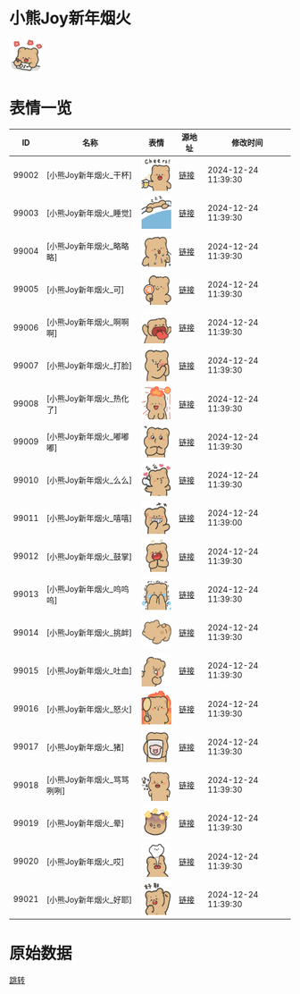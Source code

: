 # 小熊Joy新年烟火

<img src="./cover.png" height="60" alt="cover" />

# 表情一览

|ID|名称|表情|源地址|修改时间|
|----|----|----|----|----|
|99002|[小熊Joy新年烟火_干杯]|<img src="./pic/099002_%5B小熊Joy新年烟火_干杯%5D.png" height="60" alt="干杯"/>|[链接](https://i0.hdslb.com/bfs/garb/3a9170cd321c6a44071c859cb1649d8d9d6798b1.png)|2024-12-24 11:39:30|
|99003|[小熊Joy新年烟火_睡觉]|<img src="./pic/099003_%5B小熊Joy新年烟火_睡觉%5D.png" height="60" alt="睡觉"/>|[链接](https://i0.hdslb.com/bfs/garb/11c46c794325331ed6eaf81f8bdc2feebe45728d.png)|2024-12-24 11:39:30|
|99004|[小熊Joy新年烟火_略略略]|<img src="./pic/099004_%5B小熊Joy新年烟火_略略略%5D.png" height="60" alt="略略略"/>|[链接](https://i0.hdslb.com/bfs/garb/36bae5933efaaa145a1155615392436b0ad5ed42.png)|2024-12-24 11:39:30|
|99005|[小熊Joy新年烟火_可]|<img src="./pic/099005_%5B小熊Joy新年烟火_可%5D.png" height="60" alt="可"/>|[链接](https://i0.hdslb.com/bfs/garb/a54a1283d2201030894f40bf6a6e7c61b8f1dbff.png)|2024-12-24 11:39:30|
|99006|[小熊Joy新年烟火_啊啊啊]|<img src="./pic/099006_%5B小熊Joy新年烟火_啊啊啊%5D.png" height="60" alt="啊啊啊"/>|[链接](https://i0.hdslb.com/bfs/garb/46430b2f37cee17348309097fc5c8bcc15b52e25.png)|2024-12-24 11:39:30|
|99007|[小熊Joy新年烟火_打脸]|<img src="./pic/099007_%5B小熊Joy新年烟火_打脸%5D.png" height="60" alt="打脸"/>|[链接](https://i0.hdslb.com/bfs/garb/f85807b50ee25d9d618897937cdcf48e36a8b7e7.png)|2024-12-24 11:39:30|
|99008|[小熊Joy新年烟火_热化了]|<img src="./pic/099008_%5B小熊Joy新年烟火_热化了%5D.png" height="60" alt="热化了"/>|[链接](https://i0.hdslb.com/bfs/garb/316076619bdc7872eb3b9c11dc3cae8e836b74c7.png)|2024-12-24 11:39:30|
|99009|[小熊Joy新年烟火_嘟嘟嘟]|<img src="./pic/099009_%5B小熊Joy新年烟火_嘟嘟嘟%5D.png" height="60" alt="嘟嘟嘟"/>|[链接](https://i0.hdslb.com/bfs/garb/546b070f3132405bd5917ac757069c288a515b0f.png)|2024-12-24 11:39:30|
|99010|[小熊Joy新年烟火_么么]|<img src="./pic/099010_%5B小熊Joy新年烟火_么么%5D.png" height="60" alt="么么"/>|[链接](https://i0.hdslb.com/bfs/garb/fc2838e60dec8e15791b74035b3a0e555c5f3b1e.png)|2024-12-24 11:39:30|
|99011|[小熊Joy新年烟火_嘻嘻]|<img src="./pic/099011_%5B小熊Joy新年烟火_嘻嘻%5D.png" height="60" alt="嘻嘻"/>|[链接](https://i0.hdslb.com/bfs/garb/545d543904e7305649a4864afb3c7d51d1f4e4ce.png)|2024-12-24 11:39:00|
|99012|[小熊Joy新年烟火_鼓掌]|<img src="./pic/099012_%5B小熊Joy新年烟火_鼓掌%5D.png" height="60" alt="鼓掌"/>|[链接](https://i0.hdslb.com/bfs/garb/4b8ef7860e9c3faa06603d11b153857f1d423b77.png)|2024-12-24 11:39:30|
|99013|[小熊Joy新年烟火_呜呜呜]|<img src="./pic/099013_%5B小熊Joy新年烟火_呜呜呜%5D.png" height="60" alt="呜呜呜"/>|[链接](https://i0.hdslb.com/bfs/garb/f2c0d9c3652ef652837a584446e4b924f9886996.png)|2024-12-24 11:39:30|
|99014|[小熊Joy新年烟火_挑衅]|<img src="./pic/099014_%5B小熊Joy新年烟火_挑衅%5D.png" height="60" alt="挑衅"/>|[链接](https://i0.hdslb.com/bfs/garb/17fb698584d03cc56e4fdaf5d846688d2655e490.png)|2024-12-24 11:39:30|
|99015|[小熊Joy新年烟火_吐血]|<img src="./pic/099015_%5B小熊Joy新年烟火_吐血%5D.png" height="60" alt="吐血"/>|[链接](https://i0.hdslb.com/bfs/garb/9b88493ea6773056b411dfc1e4f37748bb6bb7ec.png)|2024-12-24 11:39:30|
|99016|[小熊Joy新年烟火_怒火]|<img src="./pic/099016_%5B小熊Joy新年烟火_怒火%5D.png" height="60" alt="怒火"/>|[链接](https://i0.hdslb.com/bfs/garb/8f2fc9b62ccb0b12163a6ce48be6beff06c618a9.png)|2024-12-24 11:39:30|
|99017|[小熊Joy新年烟火_猪]|<img src="./pic/099017_%5B小熊Joy新年烟火_猪%5D.png" height="60" alt="猪"/>|[链接](https://i0.hdslb.com/bfs/garb/1d849b3cacd890c7d342ef0ec54f4cdfc3cc5bb8.png)|2024-12-24 11:39:30|
|99018|[小熊Joy新年烟火_骂骂咧咧]|<img src="./pic/099018_%5B小熊Joy新年烟火_骂骂咧咧%5D.png" height="60" alt="骂骂咧咧"/>|[链接](https://i0.hdslb.com/bfs/garb/6b9b75139f2451820c24999c8e7ee4f08f659cb6.png)|2024-12-24 11:39:30|
|99019|[小熊Joy新年烟火_晕]|<img src="./pic/099019_%5B小熊Joy新年烟火_晕%5D.png" height="60" alt="晕"/>|[链接](https://i0.hdslb.com/bfs/garb/24b7de7ae1bc457d36578945f28e850df54337c6.png)|2024-12-24 11:39:30|
|99020|[小熊Joy新年烟火_哎]|<img src="./pic/099020_%5B小熊Joy新年烟火_哎%5D.png" height="60" alt="哎"/>|[链接](https://i0.hdslb.com/bfs/garb/2daa58863f4125a31c12567b5e84e296ee3dc113.png)|2024-12-24 11:39:30|
|99021|[小熊Joy新年烟火_好耶]|<img src="./pic/099021_%5B小熊Joy新年烟火_好耶%5D.png" height="60" alt="好耶"/>|[链接](https://i0.hdslb.com/bfs/garb/fef88c13d6c8a26b4f0997b97a8a9034e7c99428.png)|2024-12-24 11:39:30|

# 原始数据

[跳转](./raw.json)

